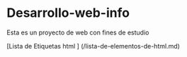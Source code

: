 # Desarrollo-web-info
Esta  es un proyecto de web con fines de estudio

[Lista de Etiquetas html ] (/lista-de-elementos-de-html.md)
